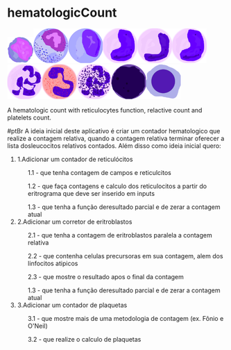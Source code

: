 # hematologicCount 
<img src="assets/img/mieloblasto.png" width='60px'><img src="assets/img/promielo.png"><img src="assets/img/mielo.png"><img src="assets/img/meta.png"><img src="assets/img/bastao.png"><img src="assets/img/meta.png"><img src="assets/img/seg.png"><img src="assets/img/eos.png"><img src="assets/img/bas.png"><img src="assets/img/linTip.png"><img src="assets/img/eritro.png">
<p>A hematologic count with reticulocytes function, relactive count and platelets count. </p>

#ptBr
A ideia inicial deste aplicativo é criar um contador hematologico que realize a contagem relativa, quando a contagem relativa terminar oferecer a lista dosleucocitos relativos contados. Além disso como ideia inicial quero:

<ol>
  <li> 1.Adicionar um contador de reticulócitos </li>
  <ul> 1.1 - que tenha contagem de campos e reticulcitos </ul>
  <ul>  1.2 - que faça contagens e calculo dos reticulocitos a partir do eritrograma que deve ser inserido em inputs </ul>
  <ul>  1.3 - que tenha a função deresultado parcial e de zerar a contagem atual </ul>
  <li> 2.Adicionar um corretor de eritroblastos </li>
  <ul>2.1 - que tenha a contagem de eritroblastos paralela a contagem relativa </ul>
  <ul>2.2 - que contenha celulas precursoras em sua contagem, alem dos linfocitos atipicos </ul>
  <ul>2.3 - que mostre o resultado apos o final da contagem </ul>
  <ul>  1.3 - que tenha a função deresultado parcial e de zerar a contagem atual </ul>
  <li>3.Adicionar um contador de plaquetas</li>
  <ul>3.1 - que mostre mais de uma metodologia de contagem (ex. Fônio e O'Neil)  </ul> 
  <ul>3.2 - que realize o calculo de plaquetas  </ul> 
  </ol>
